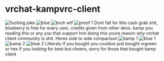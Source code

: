 # vrchat-kampvrc-client
![fucking joke](https://user-images.githubusercontent.com/100178315/202088800-7dd7ac0c-7fdc-4be6-b142-096ac70c6800.PNG)
![blue](https://user-images.githubusercontent.com/100178315/202088844-4d28d636-76ce-43e4-b2ba-d780d4cd0ee1.PNG)
![bruh wtf](https://user-images.githubusercontent.com/100178315/202088864-2eb615c6-0a32-4030-8e87-ad3651267197.PNG)
![proof 1](https://user-images.githubusercontent.com/100178315/202088865-3ea972f2-6e73-4fe4-bc7f-c072032133c0.PNG)
Dont fall for this cash grab shit, blueberry is free for every user, credits given from other devs.
kamp you reading this or any you that support him doing this youre reason why vrchat client community is shit.
Heres side to side comparison 
![kamp 1](https://user-images.githubusercontent.com/100178315/202089958-1256cc37-64a3-4c15-b32a-4c54fae1ecd0.PNG)
![blue 1](https://user-images.githubusercontent.com/100178315/202089960-f6ffa103-7c15-421e-9217-57c19a502095.PNG)
![kamp 2](https://user-images.githubusercontent.com/100178315/202089961-9bf063dc-6324-4636-8fe6-426ec0ce0cb0.PNG)
![blue 2](https://user-images.githubusercontent.com/100178315/202089962-dbac4bb2-7983-4597-82cb-70ffea38b5af.PNG)
Litteraly if you bought you couldve just bought vrgreen or hex if you looking for best but cheers, sorry for those that bought kamp client 
